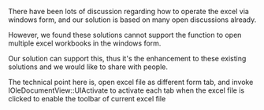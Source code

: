 There have been lots of discussion regarding how to operate the excel via windows form, and our solution is based on many open discussions already.

However, we found these solutions cannot support the function to open multiple excel workbooks in the windows form.

Our solution can support this, thus it's the enhancement to these existing solutions and we would like to share with people.

The technical point here is, open excel file as different form tab, and invoke IOleDocumentView::UIActivate to activate each tab when the excel file is clicked to enable the toolbar of current excel file